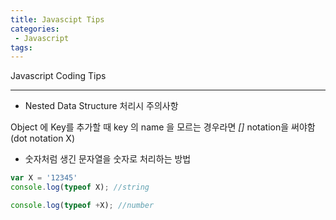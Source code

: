 ```yaml
---
title: Javascipt Tips
categories:
 - Javascript
tags:
---
```

Javascript Coding Tips

********

*  Nested Data Structure 처리시 주의사항

Object 에 Key를 추가할 때 key 의 name 을 모르는 경우라면 *[]* notation을 써야함 (dot notation X)

* 숫자처럼 생긴 문자열을 숫자로 처리하는 방법
```javascript
var X = '12345'
console.log(typeof X); //string

console.log(typeof +X); //number
```
